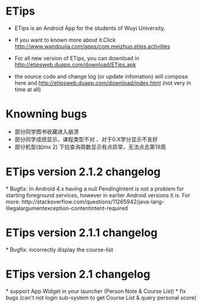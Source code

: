 ETips
===

* ETips is an Android App for the students of Wuyi University.

* If you want to known more about it.Click http://www.wandoujia.com/apps/com.meizhuo.etips.activities 
* For all new version of ETips, you can download in http://etipsweb.duapp.com/download/ETips.apk   
* the source code and change log (or update infomation) will compose here and http://etipsweb.duapp.com/download/index.html  (not very in time at all)

Knowning bugs
===
* 部分同学图书收藏进入崩溃
* 部分同学成绩显示，课程类型不对 、对于0.X学分显示不友好
* 部分机型(如mx 2) 下拉查询周数显示有点异常，无法点击第19周

<H1>ETips version 2.1.2 changelog</H1> 
  * Bugfix:  In Android 4.x having a null PendingIntent is not a problem for starting foreground services, however in earlier Android versions it is.
  For more:
  http://stackoverflow.com/questions/11265942/java-lang-illegalargumentexception-contentintent-required
  
<H1>ETips version 2.1.1 changelog</H1> 
  * Bugfix: incorrectly display the  course-list

<H1>ETips version 2.1 changelog</H1> 
  * support App Widget in your launcher (Person Note &  Course List) 
  * fix bugs (can't not login sub-system to get Course List & query personal score) 
  


